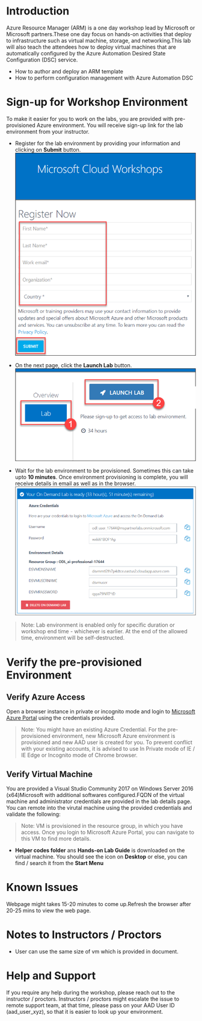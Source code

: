 # Introduction

Azure Resource Manager (ARM) is a one day workshop lead by Microsoft or Microsoft partners.These one day focus on hands-on activities that  deploy to infrastructure such as virtual machine, storage, and networking.This lab will also teach the attendees how to deploy virtual machines that are automatically configured by the Azure Automation Desired State Configuration (DSC) service.
* How to author and deploy an ARM template 
* How to perform configuration management with Azure Automation DSC
 
# Sign-up for Workshop Environment

To make it easier for you to work on the labs, you are provided with pre-provisioned Azure environment. You will receive sign-up link for the lab environment from your instructor. 

* Register for the lab environment by providing your information and clicking on **Submit** button.
![alt text](images/01_signup.png)

* On the next page, click the **Launch Lab** button.
  ![alt text](images/02_launch_lab.png)
  
* Wait for the lab environment to be provisioned. Sometimes this can take upto **10 minutes**. Once environment provisioning is complete, you will receive details in email as well as in the browser.
 ![alt text](images/04_lab_env_details.png)
 
 > Note: Lab environment is enabled only for specific duration or workshop end time - whichever is earlier. At the end of the allowed time, environment will be self-destructed.
 
# Verify the pre-provisioned Environment

## Verify Azure Access

Open a browser instance in private or incognito mode and login to [Microsoft Azure Portal](https://portal.azure.com) using the credentials provided.

> Note: You might have an existing Azure Credential. For the pre-provisioned environment, new Microsoft Azure environment is provisioned and new AAD user is created for you. To prevent conflict with your existing accounts, it is advised to use In Private mode of IE / IE Edge or Incognito mode of Chrome browser.

## Verify Virtual Machine

You are provided a Visual Studio Community 2017 on Windows Server 2016 (x64)Microsoft with additional softwares configured.FQDN of the virtual machine and administrator credentials are provided in the lab details page. You can remote into the virutal machine using the provided credentials and validate the following:

> Note: VM is provisioned in the resource group, in which you have access. Once you login to Microsoft Azure Portal, you can navigate to this VM to find more details.

* **Helper codes folder** ans **Hands-on Lab Guide** is downloaded on the virtual machine. You should see the icon on **Desktop** or else, you can find / search it from the **Start Menu** 

# Known Issues

Webpage might takes 15-20 minutes to come up.Refresh the browser after 20-25 mins to view the web page.

# Notes to Instructors / Proctors

* User can use the same size of vm which is provided in document.

# Help and Support

If you require any help during the workshop, please reach out to the instructor / proctors. Instructors / proctors might escalate the issue to remote support team, at that time, please pass on your AAD User ID (aad_user_xyz), so that it is easier to look up your environment.

  
